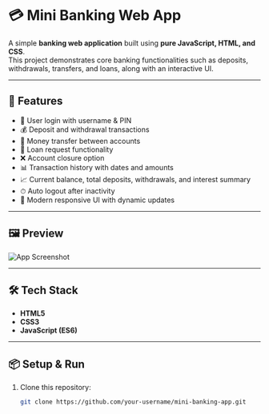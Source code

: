 # 💳 Mini Banking Web App

A simple **banking web application** built using **pure JavaScript, HTML, and CSS**.  
This project demonstrates core banking functionalities such as deposits, withdrawals, transfers, and loans, along with an interactive UI.

---

## 🚀 Features
- 👤 User login with username & PIN
- 💰 Deposit and withdrawal transactions
- 🔄 Money transfer between accounts
- 🏦 Loan request functionality
- ❌ Account closure option
- 📊 Transaction history with dates and amounts
- 📈 Current balance, total deposits, withdrawals, and interest summary
- ⏱ Auto logout after inactivity
- 🎨 Modern responsive UI with dynamic updates

---

## 🖼 Preview
![App Screenshot](./screenshot.png)

---

## 🛠 Tech Stack
- **HTML5**
- **CSS3**
- **JavaScript (ES6)**

---

## 📦 Setup & Run
1. Clone this repository:
   ```bash
   git clone https://github.com/your-username/mini-banking-app.git
